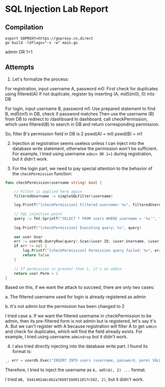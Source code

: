 # SQL Injection Lab Report

## Compilation

```
export GOPROXY=https://goproxy.cn,direct
go build -ldflags="-s -w" main.go
```

admin OR 1=1

## Attempts

1. Let's formalize the process:

For registration, input username A, password m0:
First check for duplicates using filtered(A)
If not duplicate, register by inserting (A, md5(m0), 0) into DB

For login, input username B, password m1:
Use prepared statement to find B, md5(m1) in DB, check if password matches
Then use the username (B) from DB to redirect to /dashboard
In dashboard, call checkPermission, which uses
filtered(B) to search in DB and return corresponding permission.

So, filter B's permission field in DB is 2
pswd(A) = m0
pswd(B) = m1

2. Injection at registration seems useless unless I can inject into the database write statement, otherwise the permission won't be sufficient.
For example, I tried using username `admin OR 1=1` during registration, but it didn't work.

3. For the login part, we need to pay special attention to the behavior of the `checkPermission` function:

```go
func checkPermission(username string) bool {

	// Filter is applied here again
	filteredUsername := simpleSQLFilter(username)

	log.Printf("[checkPermission] Filtered username: %s", filteredUsername)
	
	// SQL injection point
	query := fmt.Sprintf("SELECT * FROM users WHERE username = '%s'", filteredUsername)
	
	log.Printf("[checkPermission] Executing query: %s", query)
	
	var user User
	err := userdb.QueryRow(query).Scan(&user.ID, &user.Username, &user.Password, &user.Perm)
	if err != nil {
		log.Printf("[checkPermission] Permission query failed: %v", err)
		return false
	}
	
	// If permission is greater than 1, it's an admin
	return user.Perm > 1
}
```

Based on this, if we want the attack to succeed, there are only two cases:

a. The filtered username used for login is already registered as admin

b. It's not admin but the permission has been changed to 2

I tried case a. If we want the filtered username in checkPermission to be admin,
then its pre-filtered form is not admin but is registered, let's say it's A. But we can't register with A because
registration will filter A to get `admin` and check for duplicates, which will find the field already exists.
For example, I tried using username `admindrop` but it didn't work.

4. I also tried directly injecting into the database write part. I found its format is:

```go
_, err = userdb.Exec("INSERT INTO users (username, password, perm) VALUES (?, ?, 0)", username, hashStr)
```

Therefore, I tried to inject the username as `A, md5(A), 2) ...` format.

I tried `AB, 5d41402abc4b2a76b9719d911017c592, 2)`, but it didn't work.
